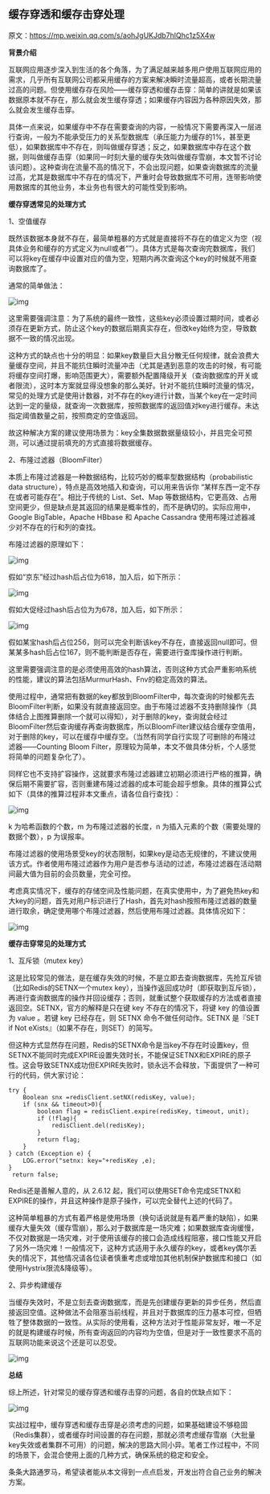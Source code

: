 ## 缓存穿透和缓存击穿处理                 

原文：https://mp.weixin.qq.com/s/aohJgUKJdb7hlQhc1z5X4w

**背景介绍**

互联网应用逐步深入到生活的各个角落，为了满足越来越多用户使用互联网应用的需求，几乎所有互联网公司都采用缓存的方案来解决瞬时流量超高，或者长期流量过高的问题。但使用缓存存在风险——缓存穿透和缓存击穿：简单的讲就是如果该数据原本就不存在，那么就会发生缓存穿透；如果缓存内容因为各种原因失效，那么就会发生缓存击穿。

具体一点来说，如果缓存中不存在需要查询的内容，一般情况下需要再深入一层进行查询，一般为不能承受压力的关系型数据库（承压能力为缓存的1%，甚至更低），如果数据库中不存在，则叫做缓存穿透；反之，如果数据库中存在这个数据，则叫做缓存击穿（如果同一时刻大量的缓存失效叫做缓存雪崩，本文暂不讨论该问题）。这种查询在流量不高的情况下，不会出现问题，如果查询数据库的流量过高，尤其是数据库中不存在的情况下，严重时会导致数据库不可用，连带影响使用数据库的其他业务，本业务也有很大的可能性受到影响。



**缓存穿透常见的处理方式**



1、空值缓存

既然该数据本身就不存在，最简单粗暴的方式就是直接将不存在的值定义为空（视具体业务和缓存的方式定义为null或者””）。具体方式是每次查询完数据库，我们可以将key在缓存中设置对应的值为空，短期内再次查询这个key的时候就不用查询数据库了。

通常的简单做法：



![img](https://mmbiz.qpic.cn/mmbiz_png/MrFJyDNenFicwjd0cP6GE0qNdhDaEh3MXCJHxoYrg5s5SSibzia2ZbJCfH7IFRcFtmbkA3pKPHwWROibjurdUvnYhg/640?wx_fmt=png&tp=webp&wxfrom=5&wx_lazy=1&wx_co=1)



这里需要强调注意：为了系统的最终一致性，这些key必须设置过期时间，或者必须存在更新方式，防止这个key的数据后期真实存在，但改key始终为空，导致数据不一致的情况出现。

这种方式的缺点也十分的明显：如果key数量巨大且分散无任何规律，就会浪费大量缓存空间，并且不能抗住瞬时流量冲击（尤其是遇到恶意的攻击的时候，有可能将缓存空间打爆，影响范围更大），需要额外配置降级开关（查询数据库的开关或者限流），这时本方案就显得没想象的那么美好。针对不能抗住瞬时流量的情况，常见的处理方式是使用计数器，对不存在的key进行计数，当某个key在一定时间达到一定的量级，就查询一次数据库，按照数据库的返回值对key进行缓存。未达指定阈值数量之前，按照商定的空值返回。

故这种解决方案的建议使用场景为：key全集数据数据量级较小，并且完全可预测，可以通过提前填充的方式直接将数据缓存。



2、布隆过滤器（BloomFilter）

本质上布隆过滤器是一种数据结构，比较巧妙的概率型数据结构（probabilistic  data structure），特点是高效地插入和查询，可以用来告诉你 “某样东西一定不存在或者可能存在”。相比于传统的  List、Set、Map 等数据结构，它更高效、占用空间更少，但是缺点是其返回的结果是概率性的，而不是确切的。实际应用中，Google  BigTable，Apache HBbase 和 Apache Cassandra 使用布隆过滤器减少对不存在的行和列的查找。



 布隆过滤器的原理如下：

![img](https://mmbiz.qpic.cn/mmbiz_png/MrFJyDNenFicwjd0cP6GE0qNdhDaEh3MXTo8NcINF43OfdBf2PBoicMW6fXUjKwr0ibZYP4ibCBkdsubzJ61uMjNfA/640?wx_fmt=png&tp=webp&wxfrom=5&wx_lazy=1&wx_co=1)



假如“京东”经过hash后占位为618，加入后，如下所示：



![img](https://mmbiz.qpic.cn/mmbiz_png/MrFJyDNenFicwjd0cP6GE0qNdhDaEh3MXtQwTSVUicJ7xjPEpDIWNbI1ibmzibKDOXGiaev0pcicQBadE384CxjrjsBQ/640?wx_fmt=png&tp=webp&wxfrom=5&wx_lazy=1&wx_co=1)



假如大促经过hash后占位为为678，加入后，如下所示：



![img](https://mmbiz.qpic.cn/mmbiz_png/MrFJyDNenFicwjd0cP6GE0qNdhDaEh3MXFTJLibGiaGATVgPRUXica2sy6t9CDnOphVv72vt3YhzWA8pUvTXxR6A9A/640?wx_fmt=png&tp=webp&wxfrom=5&wx_lazy=1&wx_co=1)



假如某宝hash后占位256，则可以完全判断该key不存在，直接返回null即可。但某某多hash后占位167，则不能判断是否存在，需要进行查库操作进行判断。

这里需要强调注意的是必须使用高效的hash算法，否则这种方式会严重影响系统的性能，建议的算法包括MurmurHash、Fnv的稳定高效的算法。

使用过程中，通常把有数据的key都放到BloomFilter中，每次查询的时候都先去BloomFilter判断，如果没有就直接返回空。由于布隆过滤器不支持删除操作（具体结合上图推算删除一个就可以得知），对于删除的key，查询就会经过BloomFilter然后查询缓存再查询数据库，所以BloomFilter建议结合缓存空值用，对于删除的key，可以在缓存中缓存空。（当然有同学自行实现了可删除的布隆过滤器——Counting  Bloom Filter，原理较为简单，本文不做具体分析，个人感觉将简单的问题复杂化了）。

同样它也不支持扩容操作，这就要求布隆过滤器建立初期必须进行严格的推算，确保后期不需要扩容，否则重建布隆过滤器的成本可能会超乎想象。具体的推算公式如下（具体的推算过程非本文重点，请各位自行查找）：



![img](https://mmbiz.qpic.cn/mmbiz_png/MrFJyDNenFicwjd0cP6GE0qNdhDaEh3MXPeFF6ffeAq04KicwOF73rshsP4zO8goYBFJ8iagPLwYBfGkfTNMy7kAw/640?wx_fmt=png&tp=webp&wxfrom=5&wx_lazy=1&wx_co=1)



k 为哈希函数的个数，m 为布隆过滤器的长度，n 为插入元素的个数（需要处理的数据个数），p 为误报率。

布隆过滤器的使用场景受key的状态限制，如果key是动态无规律的，不建议使用该方式。作者使用布隆过滤器作为用户是否参与活动的过滤，布隆过滤器在活动期间最大值为目前的会员数量，完全可控。

考虑真实情况下，缓存的存储空间及性能问题，在真实使用中，为了避免热key和大key的问题，首先对用户标识进行了Hash，首先对hash按照布隆过滤器的数量进行取余，确定使用哪个布隆过滤器，然后使用布隆过滤器。具体情况如下：



![img](https://mmbiz.qpic.cn/mmbiz_png/MrFJyDNenFicwjd0cP6GE0qNdhDaEh3MXGrZ0gdd6Uztbyr5fAIYIlicPIeibjUqaichN1pc3zs1BiamzmicoC1GV7ug/640?wx_fmt=png&tp=webp&wxfrom=5&wx_lazy=1&wx_co=1)





**缓存击穿常见的处理方式**



1、互斥锁（mutex key）

这是比较常见的做法，是在缓存失效的时候，不是立即去查询数据库，先抢互斥锁（比如Redis的SETNX一个mutex   key），当操作返回成功时（即获取到互斥锁），再进行查询数据库的操作并回设缓存；否则，就重试整个获取缓存的方法或者直接返回空。SETNX，官方的解释是只在键  key 不存在的情况下，将键 key 的值设置为 value 。若键 key 已经存在，则 SETNX 命令不做任何动作。SETNX  是『SET if Not eXists』（如果不存在，则SET）的简写。

但这种方式显然存在问题，Redis的SETNX命令是当key不存在时设置key，但SETNX不能同时完成EXPIRE设置失效时长，不能保证SETNX和EXPIRE的原子性。这会导致SETNX成功但EXPIRE失败时，锁永远不会释放，下面提供了一种可行的代码，供大家讨论：

```
try {    
	Boolean snx =redisClient.setNX(redisKey, value);     
	if (snx && timeout>0){        
		boolean flag = redisClient.expire(redisKey, timeout, unit);        
		if (!flag){            
			redisClient.del(redisKey);        
		}         
		return flag;     
	} 
} catch (Exception e) { 
    LOG.error("setnx: key="+redisKey ,e); 
}
 return false;
```



Redis还是善解人意的，从 2.6.12 起，我们可以使用SET命令完成SETNX和EXPIRE的操作，并且这种操作是原子操作，可以完全替代上述的代码了。

这种简单粗暴的方式有着严格是使用场景（换句话说就是有着严重的缺陷），如果缓存大量失效（缓存雪崩），那么对于数据库是一场灾难；如果数据库查询缓慢，不仅对数据是一场灾难，对于使用该缓存的接口会造成线程阻塞，接口性能又开启了另外一场灾难！一般情况下，这种方式适用于永久缓存的key，或者key偶尔丢失的情况下，其他情况请各位读者慎重考虑或增加其他机制保护数据库和接口（如使用Hystrix限流&降级等）。



2、异步构建缓存

当缓存失效时，不是立刻去查询数据库，而是先创建缓存更新的异步任务，然后直接返回空值。这种做法不会阻塞当前线程，并且对于数据库的压力基本可控，但牺牲了整体数据的一致性。从实际的使用看，这种方法对于性能非常友好，唯一不足的就是构建缓存时候，所有查询返回的内容均为空值，但是对于一致性要求不高的互联网功能来说这个还是可以忍受。



![img](https://mmbiz.qpic.cn/mmbiz_png/MrFJyDNenFicwjd0cP6GE0qNdhDaEh3MXriazw0XYiaxzrfwBVSvxeEyjCcqw2Ur04R3UWicvicnQHLwopPIbTbRoXw/640?wx_fmt=png&tp=webp&wxfrom=5&wx_lazy=1&wx_co=1)

**总结**

综上所述，针对常见的缓存穿透和缓存击穿的问题，各自的优缺点如下：



![img](https://mmbiz.qpic.cn/mmbiz_png/MrFJyDNenFicwjd0cP6GE0qNdhDaEh3MXwWXeBJQEX3qx1znj8PYWJSMSQSiaFj68ISFqLEVfOl7Fias5rFoia7WXQ/640?wx_fmt=png&tp=webp&wxfrom=5&wx_lazy=1&wx_co=1)



实战过程中，缓存穿透和缓存击穿是必须考虑的问题，如果基础建设不够稳固（Redis集群），或者缓存时间设置的存在问题，那就必须考虑缓存雪崩（大批量key失效或者集群不可用）的问题，解决的思路大同小异。笔者工作过程中，不同的场景下，会混合使用上面的几种方式，确保系统的稳定和安全。

条条大路通罗马，希望读者能从本文得到一点点启发，开发出符合自己业务的解决方案。

